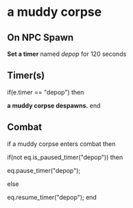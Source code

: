 # a muddy corpse


## On NPC Spawn

**Set a timer** named *depop* for 120 seconds


## Timer(s)

if(e.timer == "depop") then


**a muddy corpse despawns.**
end



## Combat

if a muddy corpse enters combat  then


if(not eq.is_paused_timer("depop")) then



eq.pause_timer("depop");


else


eq.resume_timer("depop");
end
